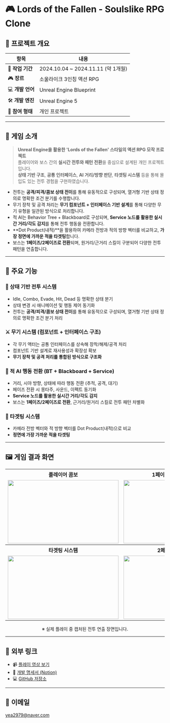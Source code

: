 # 🎮 Lords of the Fallen - Soulslike RPG Clone

## 📌 프로젝트 개요

| 항목 | 내용 |
| --- | --- |
| 📅 **작업 기간** | 2024.10.04 ~ 2024.11.11 (약 1개월) |
| 🎮 **장르** | 소울라이크 3인칭 액션 RPG |
| 💻 **개발 언어** | Unreal Engine Blueprint |
| 🛠️ **개발 엔진** | Unreal Engine 5 |
| 👤 **참여 형태** | 개인 프로젝트 |

---

## 🧠 게임 소개

> **Unreal Engine을 활용한 'Lords of the Fallen' 스타일의 액션 RPG 모작 프로젝트**  
플레이어와 보스 간의 **실시간 전투와 패턴 전환**을 중심으로 설계된 개인 프로젝트입니다.  
**상태 기반 구조**, **공통 인터페이스**, **AI 거리/방향 판단**, **타겟팅 시스템** 등을 통해 몰입도 있는 전투 경험을 구현하였습니다.

- 전투는 **공격/피격/콤보 상태 전이**를 통해 유동적으로 구성되며, 열거형 기반 상태 정의로 명확한 조건 분기를 수행합니다.
- 무기 장착 및 공격 처리는 **무기 컴포넌트 + 인터페이스 기반 설계**를 통해 다양한 무기 유형을 일관된 방식으로 처리합니다.
- 적 AI는 Behavior Tree + Blackboard로 구성되며, **Service 노드를 활용한 실시간 거리/각도 감지**를 통해 전투 행동을 전환합니다.
- **Dot Product(내적)**을 활용하여 카메라 전방과 적의 방향 벡터를 비교하고, **가장 정면에 가까운 적을 타겟팅**합니다.
- 보스는 **1페이즈/2페이즈로 전환**되며, 원거리/근거리 스킬이 구분되어 다양한 전투 패턴을 연출합니다.

---

## 🧩 주요 기능

### 🧱 상태 기반 전투 시스템
- Idle, Combo, Evade, Hit, Dead 등 명확한 상태 분기
- 상태 변경 시 애니메이션 및 행동 제어 동기화
- 전투는 **공격/피격/콤보 상태 전이**를 통해 유동적으로 구성되며, 열거형 기반 상태 정의로 명확한 조건 분기 처리

### ⚔️ 무기 시스템 (컴포넌트 + 인터페이스 구조)
- 각 무기 액터는 공통 인터페이스를 상속해 장착/해제/공격 처리
- 컴포넌트 기반 설계로 재사용성과 확장성 확보
- **무기 장착 및 공격 처리를 통합된 방식으로 구조화**

### 🤖 적 AI 행동 전환 (BT + Blackboard + Service)
- 거리, 시야 방향, 상태에 따라 행동 전환 (추적, 공격, 대기)
- 페이즈 전환 시 몽타주, 사운드, 이펙트 동기화
- **Service 노드를 활용한 실시간 거리/각도 감지**
- 보스는 **1페이즈/2페이즈로 전환**, 근거리/원거리 스킬로 전투 패턴 차별화

### 🎯 타겟팅 시스템
- 카메라 전방 벡터와 적 방향 벡터를 Dot Product(내적)으로 비교
- **정면에 가장 가까운 적을 타겟팅**

---

## 🖼️ 게임 결과 화면

<table>
  <tr>
    <th>플레이어 콤보</th>
    <th>1페이즈 보스 근거리 공격</th>
  </tr>
  <tr>
    <td><img src="https://github.com/user-attachments/assets/your-player-combo.gif" width="350px" height="200px"></td>
    <td><img src="https://github.com/user-attachments/assets/your-phase1-melee.gif" width="350px" height="200px"></td>
  </tr>
  <tr>
    <th>타겟팅 시스템</th>
    <th>2페이즈 원거리 스킬</th>
  </tr>
  <tr>
    <td><img src="https://github.com/user-attachments/assets/your-targeting.gif" width="350px" height="200px"></td>
    <td><img src="https://github.com/user-attachments/assets/your-phase2-ranged.gif" width="350px" height="200px"></td>
  </tr>
</table>

<p align="center">※ 실제 플레이 중 캡처된 전투 연출 장면입니다.</p>

---

## 🔗 외부 링크

- 📹 [플레이 영상 보기](https://youtu.be/Na-bHM61pRQ)  
- 📄 [개발 명세서 (Notion)](https://melted-part-f0c.notion.site/Load-Of-Fallen-1dc924ed3149803bac73d3a4e054791f?pvs=4)  
- 💻 [GitHub 저장소](https://github.com/YEAHWA1010/Lords-of-the-Fallen)

---

## 📧 이메일

yea2979@naver.com
